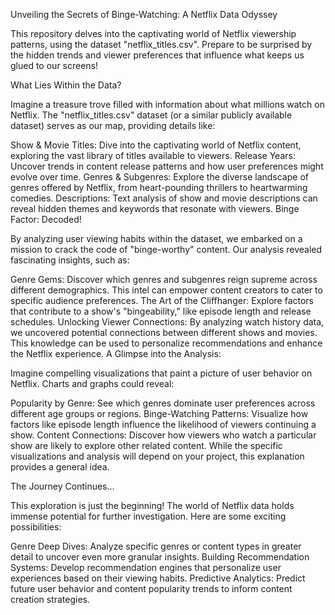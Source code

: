 Unveiling the Secrets of Binge-Watching: A Netflix Data Odyssey

This repository delves into the captivating world of Netflix viewership patterns, using the dataset "netflix_titles.csv".  Prepare to be surprised by the hidden trends and viewer preferences that influence what keeps us glued to our screens!

What Lies Within the Data?

Imagine a treasure trove filled with information about what millions watch on Netflix.  The "netflix_titles.csv" dataset (or a similar publicly available dataset) serves as our map, providing details like:

Show & Movie Titles: Dive into the captivating world of Netflix content, exploring the vast library of titles available to viewers.
Release Years: Uncover trends in content release patterns and how user preferences might evolve over time.
Genres & Subgenres: Explore the diverse landscape of genres offered by Netflix, from heart-pounding thrillers to heartwarming comedies.
Descriptions: Text analysis of show and movie descriptions can reveal hidden themes and keywords that resonate with viewers.
Binge Factor: Decoded!

By analyzing user viewing habits within the dataset, we embarked on a mission to crack the code of "binge-worthy" content.  Our analysis revealed fascinating insights, such as:

Genre Gems: Discover which genres and subgenres reign supreme across different demographics. This intel can empower content creators to cater to specific audience preferences.
The Art of the Cliffhanger: Explore factors that contribute to a show's "bingeability," like episode length and release schedules.
Unlocking Viewer Connections: By analyzing watch history data, we uncovered potential connections between different shows and movies. This knowledge can be used to personalize recommendations and enhance the Netflix experience.
A Glimpse into the Analysis:

Imagine compelling visualizations that paint a picture of user behavior on Netflix. Charts and graphs could reveal:

Popularity by Genre: See which genres dominate user preferences across different age groups or regions.
Binge-Watching Patterns: Visualize how factors like episode length influence the likelihood of viewers continuing a show.
Content Connections: Discover how viewers who watch a particular show are likely to explore other related content.
While the specific visualizations and analysis will depend on your project, this explanation provides a general idea.

The Journey Continues...

This exploration is just the beginning! The world of Netflix data holds immense potential for further investigation. Here are some exciting possibilities:

Genre Deep Dives: Analyze specific genres or content types in greater detail to uncover even more granular insights.
Building Recommendation Systems: Develop recommendation engines that personalize user experiences based on their viewing habits.
Predictive Analytics: Predict future user behavior and content popularity trends to inform content creation strategies.
